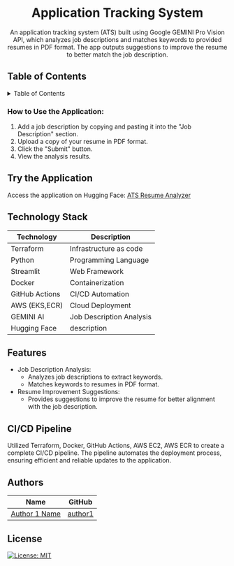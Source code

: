 <h1 align="center"> Application Tracking System</h1>
<p align="center">
An application tracking system (ATS) built using Google GEMINI Pro Vision API, which analyzes job descriptions and matches keywords to provided resumes in PDF format. The app outputs suggestions to improve the resume to better match the job description.
</p>

## Table of Contents

<details>
<summary>Table of Contents</summary>

- [Description](#description)
  - [Table of Contents](#table-of-contents)
 
  - [How to use the Application](#how-to-use-the-application)
  - [Try the Application](#try-the-application)
  - [Technology Stack](#technology-stack)
  - [Features](#features)
  - [CI/CD Pipeline](#cicd-pipeline)
  - [Authors](#authors)
- [License](#license)

</details>

### How to Use the Application:

1. Add a job description by copying and pasting it into the "Job Description" section.
2. Upload a copy of your resume in PDF format.
3. Click the "Submit" button.
4. View the analysis results.

## Try the Application

Access the application on Hugging Face: [ATS Resume Analyzer](#)

## Technology Stack

| Technology | Description                 |
| ---------- | --------------------------- |
| Terraform  | Infrastructure as code      |
| Python     | Programming Language        |
| Streamlit  | Web Framework               |
| Docker     | Containerization            |
| GitHub Actions | CI/CD Automation        |
| AWS (EKS,ECR)    | Cloud Deployment            |
| GEMINI AI  | Job Description Analysis    |
| Hugging Face  | description   |

## Features

- Job Description Analysis:
  - Analyzes job descriptions to extract keywords.
  - Matches keywords to resumes in PDF format.
- Resume Improvement Suggestions:
  - Provides suggestions to improve the resume for better alignment with the job description.
  
## CI/CD Pipeline

Utilized Terraform, Docker, GitHub Actions, AWS EC2, AWS ECR to create a complete CI/CD pipeline. The pipeline automates the deployment process, ensuring efficient and reliable updates to the application.


## Authors

| Name           | GitHub                                      |
| -------------- | ------------------------------------------- |
| [Author 1 Name](https://github.com/author1) | [author1](https://github.com/author1) |

## License

[![License: MIT](https://img.shields.io/badge/License-MIT-yellow.svg)](https://opensource.org/licenses/MIT)

